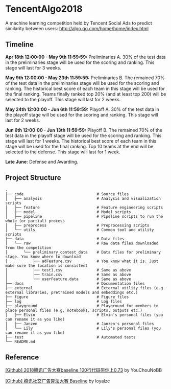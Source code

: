 # TencentAlgo2018
A machine learning competition held by Tencent Social Ads to predict similarity between users: http://algo.qq.com/home/home/index.html

## Timeline
**Apr 18th 12:00:00 - May 9th 11:59:59:** Preliminaries A. 30% of the test data in the preliminaries stage will be used for the scoring and ranking. This stage will last for 3 weeks.

**May 9th 12:00:00 - May 23th 11:59:59:** Preliminaries B. The remained 70% of the test data in the preliminaries stage will be used for the scoring and ranking. The historical best score of each team in this stage will be used for the final ranking. Teams finally ranked top 20% (and at least top 200) will be selected to the playoff. This stage will last for 2 weeks.

**May 24th 12:00:00 - Jun 6th 11:59:59:** Playoff A. 30% of the test data in the playoff stage will be used for the scoring and ranking. This stage will last for 2 weeks.

**Jun 6th 12:00:00 - Jun 13th 11:59:59:** Playoff B. The remained 70% of the test data in the playoff stage will be used for the scoring and ranking. This stage will last for 1 weeks. The historical best score of each team in this stage will be used for the final ranking. Top 10 teams at the end will be selected to the defense. This stage will last for 1 week.

**Late June**: Defense and Awarding.

## Project Structure

    .
    ├── code                                # Source files
    │   ├── analysis                        # Analysis and visualization scripts
    │   ├── feature                         # Feature engineering scripts
    │   ├── model                           # Model scripts
    │   ├── pipeline                        # Pipeline scripts to run the whole (or partial) process
    │   ├── preprocess                      # Preprocessing scripts
    │   └── utils                           # Common tool and utility scripts
    ├── data                                # Data files
    │   └── raw                             # Raw data files downloaded from the competition
    │       └── preliminary_contest_data    # Data files for preliminary stage. You know where to download
    │           ├── adFeature.csv           # You know what it is. Just make sure the location is consistent
    │           ├── test1.csv               # Same as above
    │           ├── train.csv               # Same as above
    │           └── userFeature.data        # Same as above
    ├── docs                                # Documentation files
    ├── external                            # External utility files (e.g. external libraries, pretrained models and embeddings etc.)
    ├── figure                              # Figure files
    ├── log                                 # Log files
    ├── playground                          # Playground for members to place personal files (e.g. notebooks, scripts, outputs etc.)
    │   ├── Elvin                           # Elvin's personal files (you can rename it as you like)
    │   ├── Janzen                          # Janzen's personal files
    │   └── Lily                            # Lily's personal files (you can rename it as you like)
    ├── test                                # Automated tests
    └── README.md

## Reference
[\[Github\] 2018腾讯广告大赛baseline 100行代码带你上0.73](https://github.com/YouChouNoBB/2018-tencent-ad-competition-baseline) by YouChouNoBB

[\[Github\] 腾讯社交广告算法大赛 Baseline](https://github.com/loyalzc/tencent_ad) by loyalzc
